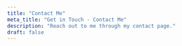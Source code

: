 ```yaml
---
title: "Contact Me"
meta_title: "Get in Touch - Contact Me"
description: "Reach out to me through my contact page."
draft: false
---
```

